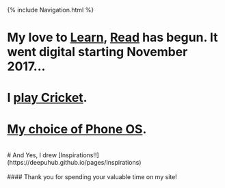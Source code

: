 {% include Navigation.html %}
<br>
# My love to <a href="https://deepuhub.github.io/learning-list/" target="_blank">Learn</a>, <a href="https://deepuhub.github.io/reading-list/" target="_blank">Read</a> has begun. It went digital starting November 2017... 
# I <a href="https://cricclubs.com/IndiaHouseHoustonPremierLeague/viewPlayer.do?playerId=648419&clubId=3935" target="_blank">play Cricket</a>.
# [My choice of Phone OS](https://deepuhub.github.io/pages/MyChoiceOfPhoneOS).
<br>
# And Yes, I drew [Inspirations!!](https://deepuhub.github.io/pages/Inspirations)
<br>
<br>
#### Thank you for spending your valuable time on my site!
